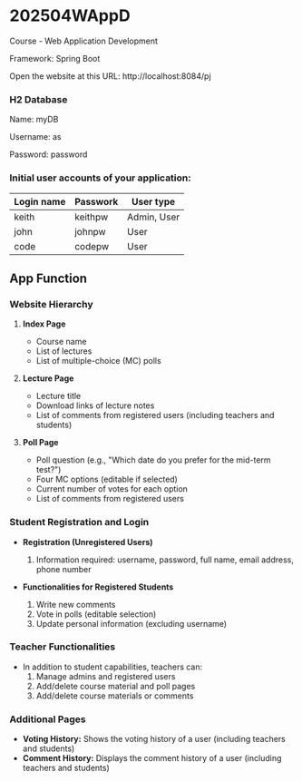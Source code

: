 # 202504WAppD
Course - Web Application Development

Framework:
Spring Boot

Open the website at this URL:
http://localhost:8084/pj

### H2 Database 
Name:
myDB

Username:
as

Password:
password

### Initial user accounts of your application:

| Login name | Passwork | User type |
| ---------- | -------- | --------- |
| keith | keithpw | Admin, User |
| john | johnpw | User |
| code | codepw | User |

## App Function

### Website Hierarchy

1. **Index Page**
   - Course name
   - List of lectures
   - List of multiple-choice (MC) polls

2. **Lecture Page**
   - Lecture title
   - Download links of lecture notes
   - List of comments from registered users (including teachers and students)

3. **Poll Page**
   - Poll question (e.g., "Which date do you prefer for the mid-term test?")
   - Four MC options (editable if selected)
   - Current number of votes for each option
   - List of comments from registered users

### Student Registration and Login

- **Registration (Unregistered Users)**
  1. Information required: username, password, full name, email address, phone number

- **Functionalities for Registered Students**
  1. Write new comments
  2. Vote in polls (editable selection)
  3. Update personal information (excluding username)

### Teacher Functionalities

- In addition to student capabilities, teachers can:
  1. Manage admins and registered users
  2. Add/delete course material and poll pages
  3. Add/delete course materials or comments

### Additional Pages

- **Voting History:** Shows the voting history of a user (including teachers and students)
- **Comment History:** Displays the comment history of a user (including teachers and students)


